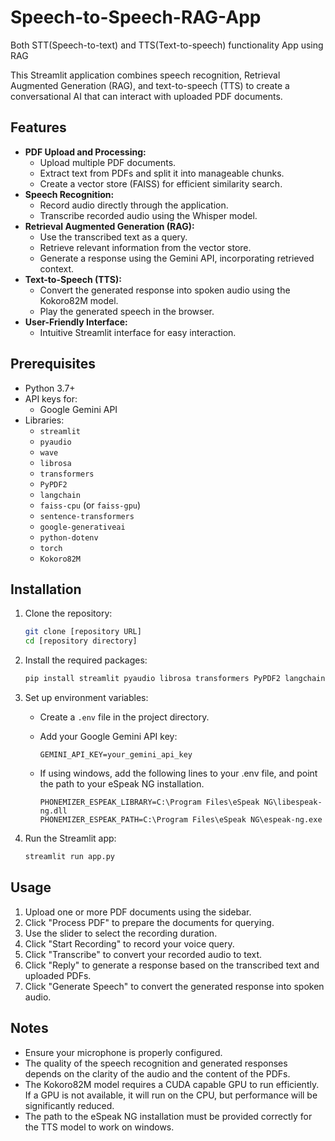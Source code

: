 # Speech-to-Speech-RAG-App
Both STT(Speech-to-text) and TTS(Text-to-speech) functionality App using RAG

This Streamlit application combines speech recognition, Retrieval Augmented Generation (RAG), and text-to-speech (TTS) to create a conversational AI that can interact with uploaded PDF documents.

## Features

* **PDF Upload and Processing:**
    * Upload multiple PDF documents.
    * Extract text from PDFs and split it into manageable chunks.
    * Create a vector store (FAISS) for efficient similarity search.
* **Speech Recognition:**
    * Record audio directly through the application.
    * Transcribe recorded audio using the Whisper model.
* **Retrieval Augmented Generation (RAG):**
    * Use the transcribed text as a query.
    * Retrieve relevant information from the vector store.
    * Generate a response using the Gemini API, incorporating retrieved context.
* **Text-to-Speech (TTS):**
    * Convert the generated response into spoken audio using the Kokoro82M model.
    * Play the generated speech in the browser.
* **User-Friendly Interface:**
    * Intuitive Streamlit interface for easy interaction.

## Prerequisites

* Python 3.7+
* API keys for:
    * Google Gemini API
* Libraries:
    * `streamlit`
    * `pyaudio`
    * `wave`
    * `librosa`
    * `transformers`
    * `PyPDF2`
    * `langchain`
    * `faiss-cpu` (or `faiss-gpu`)
    * `sentence-transformers`
    * `google-generativeai`
    * `python-dotenv`
    * `torch`
    * `Kokoro82M`

## Installation

1.  Clone the repository:

    ```bash
    git clone [repository URL]
    cd [repository directory]
    ```

2.  Install the required packages:

    ```bash
    pip install streamlit pyaudio librosa transformers PyPDF2 langchain faiss-cpu sentence-transformers google-generativeai python-dotenv torch Kokoro82M
    ```

3.  Set up environment variables:

    * Create a `.env` file in the project directory.
    * Add your Google Gemini API key:

        ```
        GEMINI_API_KEY=your_gemini_api_key
        ```
    * If using windows, add the following lines to your .env file, and point the path to your eSpeak NG installation.

        ```
        PHONEMIZER_ESPEAK_LIBRARY=C:\Program Files\eSpeak NG\libespeak-ng.dll
        PHONEMIZER_ESPEAK_PATH=C:\Program Files\eSpeak NG\espeak-ng.exe
        ```

4.  Run the Streamlit app:

    ```bash
    streamlit run app.py
    ```

## Usage

1.  Upload one or more PDF documents using the sidebar.
2.  Click "Process PDF" to prepare the documents for querying.
3.  Use the slider to select the recording duration.
4.  Click "Start Recording" to record your voice query.
5.  Click "Transcribe" to convert your recorded audio to text.
6.  Click "Reply" to generate a response based on the transcribed text and uploaded PDFs.
7.  Click "Generate Speech" to convert the generated response into spoken audio.

## Notes

* Ensure your microphone is properly configured.
* The quality of the speech recognition and generated responses depends on the clarity of the audio and the content of the PDFs.
* The Kokoro82M model requires a CUDA capable GPU to run efficiently. If a GPU is not available, it will run on the CPU, but performance will be significantly reduced.
* The path to the eSpeak NG installation must be provided correctly for the TTS model to work on windows.
